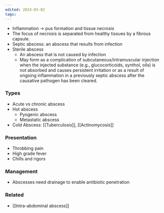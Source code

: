 ```yaml
---
edited: 2024-03-02
tags:
---
```



- Inflammation → pus formation and tissue necrosis
- The focus of necrosis is separated from healthy tissues by a fibrous capsule.
- Septic abscess: an abscess that results from infection
- Sterile abscess
   - An abscess that is not caused by infection
   - May form as a complication of subcutaneous/intramuscular injection when the injected substance (e.g., glucocorticoids, synthol, oils) is not absorbed and causes persistent irritation or as a result of ongoing inflammation in a previously septic abscess after the causative pathogen has been cleared.

###  Types
- Acute vs chronic abscess
- Hot abscess
	- Pyogenic abscess
	- Metastatic abscess 
- Cold Abscess: [[Tuberculosis]], [[Actinomycosis]] 
### Presentation
- Throbbing pain
- High grade fever
- Chills and rigors

### Management
- Abscesses need drainage to enable antibiotic penetration

### Related
- [[Intra-abdominal abscess]] 